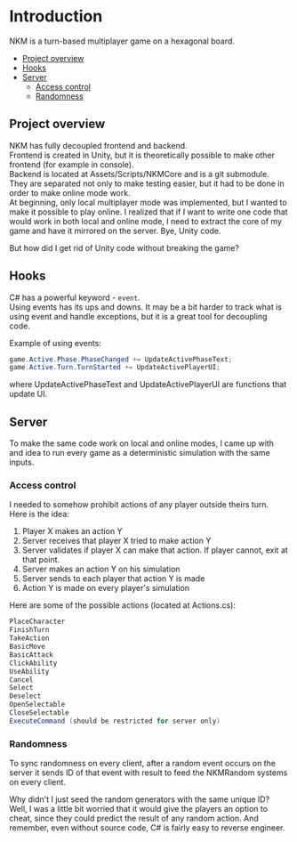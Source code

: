 # Introduction

NKM is a turn-based multiplayer game on a hexagonal board.

- [Project overview](#project-overview)
- [Hooks](#hooks)
- [Server](#server)
  - [Access control](#access-control)
  - [Randomness](#randomness)

## Project overview

NKM has fully decoupled frontend and backend.\
Frontend is created in Unity, but it is theoretically possible to make other frontend (for example in console).\
Backend is located at Assets/Scripts/NKMCore and is a git submodule.\
They are separated not only to make testing easier, but it had to be done in order to make online mode work.\
At beginning, only local multiplayer mode was implemented, but I wanted to make it possible to play online. I realized that if I want to write one code that would work in both local and online mode, I need to extract the core of my game and have it mirrored on the server. Bye, Unity code.

But how did I get rid of Unity code without breaking the game?

## Hooks

C# has a powerful keyword - `event`.\
Using events has its ups and downs. It may be a bit harder to track what is using event and handle exceptions, but it is a great tool for decoupling code.

Example of using events:
```csharp
game.Active.Phase.PhaseChanged += UpdateActivePhaseText;
game.Active.Turn.TurnStarted += UpdateActivePlayerUI;
```
where UpdateActivePhaseText and UpdateActivePlayerUI are functions that update UI.

## Server

To make the same code work on local and online modes, I came up with and idea to run every game as a deterministic simulation with the same inputs. 


### Access control

I needed to somehow prohibit actions of any player outside theirs turn.\
Here is the idea:

1. Player X makes an action Y
2. Server receives that player X tried to make action Y
3. Server validates if player X can make that action. If player cannot, exit at that point.
4. Server makes an action Y on his simulation
5. Server sends to each player that action Y is made
6. Action Y is made on every player's simulation

Here are some of the possible actions (located at Actions.cs):
```csharp
PlaceCharacter
FinishTurn
TakeAction
BasicMove
BasicAttack
ClickAbility
UseAbility
Cancel
Select
Deselect
OpenSelectable
CloseSelectable
ExecuteCommand (should be restricted for server only)
```

### Randomness
To sync randomness on every client, after a random event occurs on the server it sends ID of that event with result to feed the NKMRandom systems on every client.

Why didn't I just seed the random generators with the same unique ID? Well, I was a little bit worried that it would give the players an option to cheat, since they could predict the result of any random action. And remember, even without source code, C# is fairly easy to reverse engineer.
